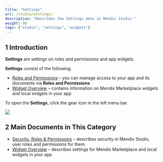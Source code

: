 ```yaml
---
title: "Settings"
url: /studio/settings/
description: "Describes the Settings menu in Mendix Studio."
weight: 90
tags: ["studio", "settings", "widgets"]
---
```


## 1 Introduction

**Settings** are settings on roles and permissions and app widgets. 

**Settings** consist of the following:

* [Roles and Permissions](settings-security) – you can manage access to your app and its documents via **Roles and Permissions**
* [Widget Overview](settings-widget-overview) – contains information on Mendix Marketplace widgets and local widgets in your app

To open the **Settings**, click the gear icon in the left menu bar.

![](attachments/settings/settings-icon.png)

## 2 Main Documents in This Category

* [Security, Roles & Permissions](settings-security) – describes security in Mendix Studio, user roles and permissions for them
* [Widget Overview](settings-widget-overview) – describes settings for Mendix Marketplace and local widgets in your app
